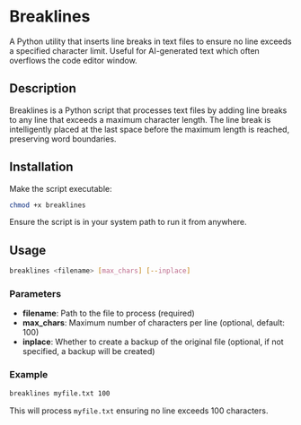 # Breaklines

A Python utility that inserts line breaks in text files to ensure no line exceeds a specified
character limit. Useful for AI-generated text which often overflows the code editor window. 

## Description

Breaklines is a Python script that processes text files by adding line breaks to any line that
exceeds a maximum character length. The line break is intelligently placed at the last space before
the maximum length is reached, preserving word boundaries.

## Installation

Make the script executable:

```bash
chmod +x breaklines
```

Ensure the script is in your system path to run it from anywhere.

## Usage

```bash
breaklines <filename> [max_chars] [--inplace]
```

### Parameters

- **filename**: Path to the file to process (required)
- **max_chars**: Maximum number of characters per line (optional, default: 100)
- **inplace**: Whether to create a backup of the original file (optional, if not specified, a backup
will be created)

### Example

```bash
breaklines myfile.txt 100
```

This will process `myfile.txt` ensuring no line exceeds 100 characters.
